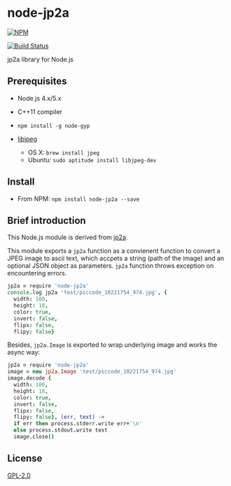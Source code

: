 node-jp2a
=========
[![NPM](https://nodei.co/npm/node-jp2a.png?downloads=true)](https://nodei.co/npm/node-jp2a/)

[![Build Status](https://api.travis-ci.org/zyxar/node-jp2a.svg?branch=master)](https://travis-ci.org/zyxar/node-jp2a)

jp2a library for Node.js


## Prerequisites

- Node.js 4.x/5.x
- C++11 compiler
- `npm install -g node-gyp`
- [libjpeg](http://www.ijg.org)

  - OS X: `brew install jpeg`
  - Ubuntu: `sudo aptitude install libjpeg-dev`

## Install

- From NPM: `npm install node-jp2a --save`

## Brief introduction

This Node.js module is derived from [jp2a](http://sourceforge.net/projects/jp2a/).

This module exports a `jp2a` function as a convienent function to convert a JPEG image to ascii text, which accpets a string (path of the image) and an optional JSON object as parameters. `jp2a` function throws exception on encountering errors.

```coffeescript
jp2a = require 'node-jp2a'
console.log jp2a 'test/piccode_10221754_974.jpg', {
  width: 100,
  height: 18,
  color: true,
  invert: false,
  flipx: false,
  flipy: false}
```

Besides, `jp2a.Image` is exported to wrap underlying image and works the async way:

```coffeescript
jp2a = require 'node-jp2a'
image = new jp2a.Image 'test/piccode_10221754_974.jpg'
image.decode {
  width: 100,
  height: 18,
  color: true,
  invert: false,
  flipx: false,
  flipy: false}, (err, text) ->
  if err then process.stderr.write err+'\n'
  else process.stdout.write text
  image.close()
```

## License
[GPL-2.0](http://opensource.org/licenses/GPL-2.0)
